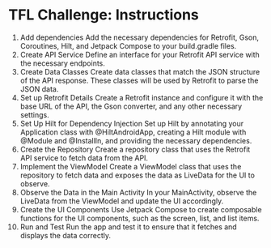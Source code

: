 # TFL Challenge: Instructions

1) Add dependencies
   Add the necessary dependencies for Retrofit, Gson, Coroutines, Hilt, and Jetpack Compose to your build.gradle files.
2) Create API Service
   Define an interface for your Retrofit API service with the necessary endpoints.
3) Create Data Classes
   Create data classes that match the JSON structure of the API response. These classes will be used by Retrofit to parse the JSON data.
4) Set up Retrofit Details
   Create a Retrofit instance and configure it with the base URL of the API, the Gson converter, and any other necessary settings.
5) Set Up Hilt for Dependency Injection
   Set up Hilt by annotating your Application class with @HiltAndroidApp, creating a Hilt module with @Module and @InstallIn, and providing the necessary dependencies.
6) Create the Repository
   Create a repository class that uses the Retrofit API service to fetch data from the API.
7) Implement the ViewModel
   Create a ViewModel class that uses the repository to fetch data and exposes the data as LiveData for the UI to observe.
8) Observe the Data in the Main Activity
   In your MainActivity, observe the LiveData from the ViewModel and update the UI accordingly.
9) Create the UI Components
   Use Jetpack Compose to create composable functions for the UI components, such as the screen, list, and list items.
10) Run and Test
    Run the app and test it to ensure that it fetches and displays the data correctly.
